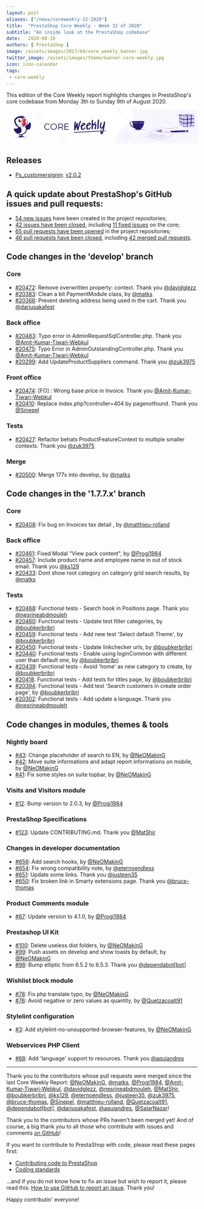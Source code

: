 ```yaml
---
layout: post
aliases: ["/news/coreweekly-32-2020"]
title:  "PrestaShop Core Weekly - Week 32 of 2020"
subtitle: "An inside look at the PrestaShop codebase"
date:   2020-08-10
authors: [ PrestaShop ]
image: /assets/images/2017/04/core_weekly_banner.jpg
twitter_image: /assets/images/theme/banner-core-weekly.jpg
icon: icon-calendar
tags:
 - core-weekly
---
```


This edition of the Core Weekly report highlights changes in PrestaShop's core codebase from Monday 3th to Sunday 9th of August 2020.

![Core Weekly banner](/assets/images/2018/12/banner-core-weekly.jpg)


## Releases

* [Ps_customersignin](https://github.com/PrestaShop/ps_customersignin): [v2.0.2](https://github.com/PrestaShop/ps_customersignin/releases/tag/v2.0.2)

## A quick update about PrestaShop's GitHub issues and pull requests:

- [54 new issues](https://github.com/search?q=org%3APrestaShop+is%3Apublic++-repo%3Aprestashop%2Fprestashop.github.io++is%3Aissue+created%3A2020-08-03..2020-08-09) have been created in the project repositories;
- [42 issues have been closed](https://github.com/search?q=org%3APrestaShop+is%3Apublic++-repo%3Aprestashop%2Fprestashop.github.io++is%3Aissue+closed%3A2020-08-03..2020-08-09), including [11 fixed issues](https://github.com/search?q=org%3APrestaShop+is%3Apublic++-repo%3Aprestashop%2Fprestashop.github.io++is%3Aissue+label%3Afixed+closed%3A2020-08-03..2020-08-09) on the core;
- [65 pull requests have been opened](https://github.com/search?q=org%3APrestaShop+is%3Apublic++-repo%3Aprestashop%2Fprestashop.github.io++is%3Apr+created%3A2020-08-03..2020-08-09) in the project repositories;
- [46 pull requests have been closed](https://github.com/search?q=org%3APrestaShop+is%3Apublic++-repo%3Aprestashop%2Fprestashop.github.io++is%3Apr+closed%3A2020-08-03..2020-08-09), including [42 merged pull requests](https://github.com/search?q=org%3APrestaShop+is%3Apublic++-repo%3Aprestashop%2Fprestashop.github.io++is%3Apr+merged%3A2020-08-03..2020-08-09).



## Code changes in the 'develop' branch


### Core
* [#20472](https://github.com/PrestaShop/PrestaShop/pull/20472): Remove overwritten property: context. Thank you [@davidglezz](https://github.com/davidglezz)
* [#20383](https://github.com/PrestaShop/PrestaShop/pull/20383): Clean a bit PaymentModule class, by [@matks](https://github.com/matks)
* [#20366](https://github.com/PrestaShop/PrestaShop/pull/20366): Prevent deleting address being used in the cart. Thank you [@dariusakafest](https://github.com/dariusakafest)


### Back office
* [#20483](https://github.com/PrestaShop/PrestaShop/pull/20483): Typo error in AdminRequestSqlController.php. Thank you [@Amit-Kumar-Tiwari-Webkul](https://github.com/Amit-Kumar-Tiwari-Webkul)
* [#20475](https://github.com/PrestaShop/PrestaShop/pull/20475): Typo Error in AdminOutstandingController.php. Thank you [@Amit-Kumar-Tiwari-Webkul](https://github.com/Amit-Kumar-Tiwari-Webkul)
* [#20299](https://github.com/PrestaShop/PrestaShop/pull/20299): Add UpdateProductSuppliers command. Thank you [@zuk3975](https://github.com/zuk3975)


### Front office
* [#20474](https://github.com/PrestaShop/PrestaShop/pull/20474): [FO] : Wrong base price in Invoice. Thank you [@Amit-Kumar-Tiwari-Webkul](https://github.com/Amit-Kumar-Tiwari-Webkul)
* [#20410](https://github.com/PrestaShop/PrestaShop/pull/20410): Replace index.php?controller=404 by pagenotfound. Thank you [@Sinepel](https://github.com/Sinepel)


### Tests
* [#20427](https://github.com/PrestaShop/PrestaShop/pull/20427): Refactor behats ProductFeatureContext to multiple smaller contexts. Thank you [@zuk3975](https://github.com/zuk3975)


### Merge
* [#20500](https://github.com/PrestaShop/PrestaShop/pull/20500): Merge 177x into develop, by [@matks](https://github.com/matks)


## Code changes in the '1.7.7.x' branch


### Core
* [#20408](https://github.com/PrestaShop/PrestaShop/pull/20408): Fix bug on Invoices tax detail , by [@matthieu-rolland](https://github.com/matthieu-rolland)


### Back office
* [#20461](https://github.com/PrestaShop/PrestaShop/pull/20461): Fixed Modal "View pack content", by [@Progi1984](https://github.com/Progi1984)
* [#20457](https://github.com/PrestaShop/PrestaShop/pull/20457): Include product name and employee name in out of stock email. Thank you [@ks129](https://github.com/ks129)
* [#20433](https://github.com/PrestaShop/PrestaShop/pull/20433): Dont show root category on category grid search results, by [@matks](https://github.com/matks)


### Tests
* [#20468](https://github.com/PrestaShop/PrestaShop/pull/20468): Functional tests - Search hook in Positions page. Thank you [@nesrineabdmouleh](https://github.com/nesrineabdmouleh)
* [#20460](https://github.com/PrestaShop/PrestaShop/pull/20460): Functional tests - Update test filter categories, by [@boubkerbribri](https://github.com/boubkerbribri)
* [#20459](https://github.com/PrestaShop/PrestaShop/pull/20459): Functional tests - Add new test 'Select default Theme', by [@boubkerbribri](https://github.com/boubkerbribri)
* [#20450](https://github.com/PrestaShop/PrestaShop/pull/20450): Functional tests - Update linkchecker urls, by [@boubkerbribri](https://github.com/boubkerbribri)
* [#20440](https://github.com/PrestaShop/PrestaShop/pull/20440): Functional tests - Enable using loginCommon with different user than default one, by [@boubkerbribri](https://github.com/boubkerbribri)
* [#20439](https://github.com/PrestaShop/PrestaShop/pull/20439): Functional tests - Avoid 'home' as new category to create, by [@boubkerbribri](https://github.com/boubkerbribri)
* [#20418](https://github.com/PrestaShop/PrestaShop/pull/20418): Functional tests - Add tests for titles page, by [@boubkerbribri](https://github.com/boubkerbribri)
* [#20394](https://github.com/PrestaShop/PrestaShop/pull/20394): Functional tests - Add test 'Search customers in create order page', by [@boubkerbribri](https://github.com/boubkerbribri)
* [#20302](https://github.com/PrestaShop/PrestaShop/pull/20302): Functional tests - Add update a language. Thank you [@nesrineabdmouleh](https://github.com/nesrineabdmouleh)


## Code changes in modules, themes & tools


### Nightly board
* [#43](https://github.com/PrestaShop/nightly-board/pull/43): Change placeholder of search to EN, by [@NeOMakinG](https://github.com/NeOMakinG)
* [#42](https://github.com/PrestaShop/nightly-board/pull/42): Move suite informations and adapt report informations on mobile, by [@NeOMakinG](https://github.com/NeOMakinG)
* [#41](https://github.com/PrestaShop/nightly-board/pull/41): Fix some styles on suite topbar, by [@NeOMakinG](https://github.com/NeOMakinG)


### Visits and Visitors module
* [#12](https://github.com/PrestaShop/statsvisits/pull/12): Bump version to 2.0.3, by [@Progi1984](https://github.com/Progi1984)


### PrestaShop Specifications
* [#123](https://github.com/PrestaShop/prestashop-specs/pull/123): Update CONTRIBUTING.md. Thank you [@MatShir](https://github.com/MatShir)


### Changes in developer documentation
* [#656](https://github.com/PrestaShop/docs/pull/656): Add search hooks, by [@NeOMakinG](https://github.com/NeOMakinG)
* [#654](https://github.com/PrestaShop/docs/pull/654): Fix wrong compatibility note, by [@eternoendless](https://github.com/eternoendless)
* [#651](https://github.com/PrestaShop/docs/pull/651): Update some links. Thank you [@justeen35](https://github.com/justeen35)
* [#650](https://github.com/PrestaShop/docs/pull/650): Fix broken link in Smarty extensions page. Thank you [@bruce-thomas](https://github.com/bruce-thomas)


### Product Comments module
* [#67](https://github.com/PrestaShop/productcomments/pull/67): Update version to 4.1.0, by [@Progi1984](https://github.com/Progi1984)


### Prestashop UI Kit
* [#100](https://github.com/PrestaShop/prestashop-ui-kit/pull/100): Delete useless dist folders, by [@NeOMakinG](https://github.com/NeOMakinG)
* [#99](https://github.com/PrestaShop/prestashop-ui-kit/pull/99): Push assets on develop and show toasts by default, by [@NeOMakinG](https://github.com/NeOMakinG)
* [#98](https://github.com/PrestaShop/prestashop-ui-kit/pull/98): Bump elliptic from 6.5.2 to 6.5.3. Thank you [@dependabot[bot]](https://github.com/apps/dependabot)


### Wishlist block module
* [#78](https://github.com/PrestaShop/blockwishlist/pull/78): Fix php translate typo, by [@NeOMakinG](https://github.com/NeOMakinG)
* [#76](https://github.com/PrestaShop/blockwishlist/pull/76): Avoid negative or zero values as quantity, by [@Quetzacoalt91](https://github.com/Quetzacoalt91)


### Stylelint configuration
* [#3](https://github.com/PrestaShop/stylelint-config/pull/3): Add stylelint-no-unsupported-browser-features, by [@NeOMakinG](https://github.com/NeOMakinG)


### Webservices PHP Client
* [#68](https://github.com/PrestaShop/PrestaShop-webservice-lib/pull/68): Add 'language' support to resources. Thank you [@aquiandres](https://github.com/aquiandres)


<hr />

Thank you to the contributors whose pull requests were merged since the last Core Weekly Report: [@NeOMakinG](https://github.com/NeOMakinG), [@matks](https://github.com/matks), [@Progi1984](https://github.com/Progi1984), [@Amit-Kumar-Tiwari-Webkul](https://github.com/Amit-Kumar-Tiwari-Webkul), [@davidglezz](https://github.com/davidglezz), [@nesrineabdmouleh](https://github.com/nesrineabdmouleh), [@MatShir](https://github.com/MatShir), [@boubkerbribri](https://github.com/boubkerbribri), [@ks129](https://github.com/ks129), [@eternoendless](https://github.com/eternoendless), [@justeen35](https://github.com/justeen35), [@zuk3975](https://github.com/zuk3975), [@bruce-thomas](https://github.com/bruce-thomas), [@Sinepel](https://github.com/Sinepel), [@matthieu-rolland](https://github.com/matthieu-rolland), [@Quetzacoalt91](https://github.com/Quetzacoalt91), [@dependabot[bot]](https://github.com/apps/dependabot), [@dariusakafest](https://github.com/dariusakafest), [@aquiandres](https://github.com/aquiandres), [@SalarNazar](https://github.com/SalarNazar)!

Thank you to the contributors whose PRs haven't been merged yet! And of course, a big thank you to all those who contribute with issues and comments [on GitHub](https://github.com/PrestaShop/PrestaShop)!

If you want to contribute to PrestaShop with code, please read these pages first:

 * [Contributing code to PrestaShop](https://devdocs.prestashop.com/1.7/contribute/contribution-guidelines/)
 * [Coding standards](https://devdocs.prestashop.com/1.7/development/coding-standards/)

...and if you do not know how to fix an issue but wish to report it, please read this: [How to use GitHub to report an issue](https://devdocs.prestashop.com/1.7/contribute/contribute-reporting-issues/). Thank you!

Happy contributin' everyone!
